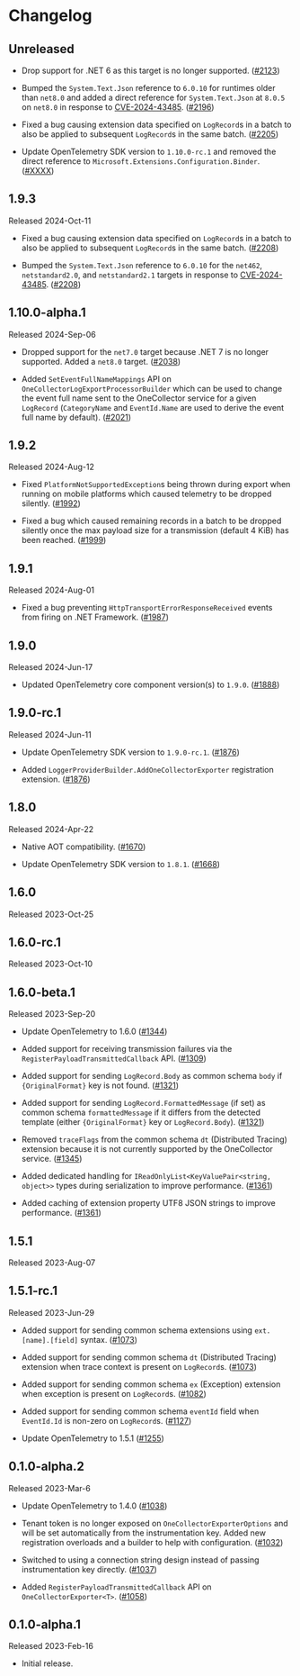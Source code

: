 # Changelog

## Unreleased

* Drop support for .NET 6 as this target is no longer supported.
  ([#2123](https://github.com/open-telemetry/opentelemetry-dotnet-contrib/pull/2123))

* Bumped the `System.Text.Json` reference to `6.0.10` for runtimes older than
  `net8.0` and added a direct reference for `System.Text.Json` at `8.0.5` on
  `net8.0` in response to
  [CVE-2024-43485](https://msrc.microsoft.com/update-guide/vulnerability/CVE-2024-43485).
  ([#2196](https://github.com/open-telemetry/opentelemetry-dotnet-contrib/pull/2196))

* Fixed a bug causing extension data specified on `LogRecord`s in a batch to
  also be applied to subsequent `LogRecord`s in the same batch.
  ([#2205](https://github.com/open-telemetry/opentelemetry-dotnet-contrib/pull/2205))

* Update OpenTelemetry SDK version to `1.10.0-rc.1` and removed the direct
  reference to `Microsoft.Extensions.Configuration.Binder`.
  ([#XXXX](https://github.com/open-telemetry/opentelemetry-dotnet-contrib/pull/XXXX))

## 1.9.3

Released 2024-Oct-11

* Fixed a bug causing extension data specified on `LogRecord`s in a batch to
  also be applied to subsequent `LogRecord`s in the same batch.
  ([#2208](https://github.com/open-telemetry/opentelemetry-dotnet-contrib/pull/2208))

* Bumped the `System.Text.Json` reference to `6.0.10` for the `net462`,
  `netstandard2.0`, and `netstandard2.1` targets in response to
  [CVE-2024-43485](https://github.com/advisories/GHSA-8g4q-xg66-9fp4).
  ([#2208](https://github.com/open-telemetry/opentelemetry-dotnet-contrib/pull/2208))

## 1.10.0-alpha.1

Released 2024-Sep-06

* Dropped support for the `net7.0` target because .NET 7 is no longer supported.
  Added a `net8.0` target.
  ([#2038](https://github.com/open-telemetry/opentelemetry-dotnet-contrib/issues/2038))

* Added `SetEventFullNameMappings` API on
  `OneCollectorLogExportProcessorBuilder` which can be used to change the event
  full name sent to the OneCollector service for a given `LogRecord`
  (`CategoryName` and `EventId.Name` are used to derive the event full name by
  default).
  ([#2021](https://github.com/open-telemetry/opentelemetry-dotnet-contrib/pull/2021))

## 1.9.2

Released 2024-Aug-12

* Fixed `PlatformNotSupportedException`s being thrown during export when running
  on mobile platforms which caused telemetry to be dropped silently.
  ([#1992](https://github.com/open-telemetry/opentelemetry-dotnet-contrib/pull/1992))

* Fixed a bug which caused remaining records in a batch to be dropped silently
  once the max payload size for a transmission (default 4 KiB) has been
  reached.
  ([#1999](https://github.com/open-telemetry/opentelemetry-dotnet-contrib/pull/1999))

## 1.9.1

Released 2024-Aug-01

* Fixed a bug preventing `HttpTransportErrorResponseReceived` events from firing
  on .NET Framework.
  ([#1987](https://github.com/open-telemetry/opentelemetry-dotnet-contrib/pull/1987))

## 1.9.0

Released 2024-Jun-17

* Updated OpenTelemetry core component version(s) to `1.9.0`.
  ([#1888](https://github.com/open-telemetry/opentelemetry-dotnet-contrib/pull/1888))

## 1.9.0-rc.1

Released 2024-Jun-11

* Update OpenTelemetry SDK version to `1.9.0-rc.1`.
  ([#1876](https://github.com/open-telemetry/opentelemetry-dotnet-contrib/pull/1876))

* Added `LoggerProviderBuilder.AddOneCollectorExporter` registration extension.
  ([#1876](https://github.com/open-telemetry/opentelemetry-dotnet-contrib/pull/1876))

## 1.8.0

Released 2024-Apr-22

* Native AOT compatibility.
  ([#1670](https://github.com/open-telemetry/opentelemetry-dotnet-contrib/pull/1670))

* Update OpenTelemetry SDK version to `1.8.1`.
  ([#1668](https://github.com/open-telemetry/opentelemetry-dotnet-contrib/pull/1668))

## 1.6.0

Released 2023-Oct-25

## 1.6.0-rc.1

Released 2023-Oct-10

## 1.6.0-beta.1

Released 2023-Sep-20

* Update OpenTelemetry to 1.6.0
  ([#1344](https://github.com/open-telemetry/opentelemetry-dotnet-contrib/pull/1344))

* Added support for receiving transmission failures via the
  `RegisterPayloadTransmittedCallback` API.
  ([#1309](https://github.com/open-telemetry/opentelemetry-dotnet-contrib/pull/1309))

* Added support for sending `LogRecord.Body` as common schema `body` if
  `{OriginalFormat}` key is not found.
  ([#1321](https://github.com/open-telemetry/opentelemetry-dotnet-contrib/pull/1321))

* Added support for sending `LogRecord.FormattedMessage` (if set) as common
  schema `formattedMessage` if it differs from the detected template (either
  `{OriginalFormat}` key or `LogRecord.Body`).
  ([#1321](https://github.com/open-telemetry/opentelemetry-dotnet-contrib/pull/1321))

* Removed `traceFlags` from the common schema `dt` (Distributed Tracing)
  extension because it is not currently supported by the OneCollector service.
  ([#1345](https://github.com/open-telemetry/opentelemetry-dotnet-contrib/pull/1345))

* Added dedicated handling for `IReadOnlyList<KeyValuePair<string, object>>`
  types during serialization to improve performance.
  ([#1361](https://github.com/open-telemetry/opentelemetry-dotnet-contrib/pull/1361))

* Added caching of extension property UTF8 JSON strings to improve performance.
  ([#1361](https://github.com/open-telemetry/opentelemetry-dotnet-contrib/pull/1361))

## 1.5.1

Released 2023-Aug-07

## 1.5.1-rc.1

Released 2023-Jun-29

* Added support for sending common schema extensions using `ext.[name].[field]`
  syntax.
  ([#1073](https://github.com/open-telemetry/opentelemetry-dotnet-contrib/pull/1073))

* Added support for sending common schema `dt` (Distributed Tracing) extension
  when trace context is present on `LogRecord`s.
  ([#1073](https://github.com/open-telemetry/opentelemetry-dotnet-contrib/pull/1073))

* Added support for sending common schema `ex` (Exception) extension when
  exception is present on `LogRecord`s.
  ([#1082](https://github.com/open-telemetry/opentelemetry-dotnet-contrib/pull/1082))

* Added support for sending common schema `eventId` field when `EventId.Id` is
  non-zero on `LogRecord`s.
  ([#1127](https://github.com/open-telemetry/opentelemetry-dotnet-contrib/pull/1127))

* Update OpenTelemetry to 1.5.1
  ([#1255](https://github.com/open-telemetry/opentelemetry-dotnet-contrib/pull/1255))

## 0.1.0-alpha.2

Released 2023-Mar-6

* Update OpenTelemetry to 1.4.0
  ([#1038](https://github.com/open-telemetry/opentelemetry-dotnet-contrib/pull/1038))

* Tenant token is no longer exposed on `OneCollectorExporterOptions` and will be
  set automatically from the instrumentation key. Added new registration
  overloads and a builder to help with configuration.
  ([#1032](https://github.com/open-telemetry/opentelemetry-dotnet-contrib/pull/1032))

* Switched to using a connection string design instead of passing
  instrumentation key directly.
  ([#1037](https://github.com/open-telemetry/opentelemetry-dotnet-contrib/pull/1037))

* Added `RegisterPayloadTransmittedCallback` API on `OneCollectorExporter<T>`.
  ([#1058](https://github.com/open-telemetry/opentelemetry-dotnet-contrib/pull/1058))

## 0.1.0-alpha.1

Released 2023-Feb-16

* Initial release.

